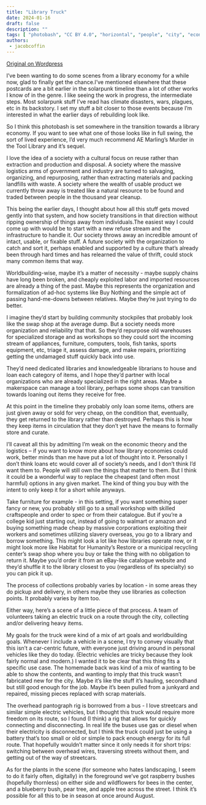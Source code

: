 ```yaml
---
title: "Library Truck"
date: 2024-01-16
draft: false
description: ""
tags: [ "photobash", "CC BY 4.0", "horizontal", "people", "city", "economy"]
authors:
 - jacobcoffin
---
```


[Original on Wordpress](https://jacobcoffinwrites.wordpress.com/2024/01/16/library-economy-heavy-items-delivery-collections/)

I’ve been wanting to do some scenes from a library economy for a while now, glad to finally get the chance.I’ve mentioned elsewhere that these postcards are a bit earlier in the solarpunk timeline than a lot of other works I know of in the genre. I like seeing the work in progress, the intermediate steps. Most solarpunk stuff I’ve read has climate disasters, wars, plagues, etc in its backstory. I set my stuff a bit closer to those events because I’m interested in what the earlier days of rebuilding look like.

So I think this photobash is set somewhere in the transition towards a library economy. If you want to see what one of those looks like in full swing, the sort of lived experience, I’d very much recommend AE Marling’s Murder in the Tool Library and it’s sequel.

I love the idea of a society with a cultural focus on reuse rather than extraction and production and disposal. A society where the massive logistics arms of government and industry are turned to salvaging, organizing, and repurposing, rather than extracting materials and packing landfills with waste. A society where the wealth of usable product we currently throw away is treated like a natural resource to be found and traded between people in the thousand year cleanup.

This being the earlier days, I thought about how all this stuff gets moved gently into that system, and how society transitions in that direction without ripping ownership of things away from individuals.The easiest way I could come up with would be to start with a new refuse stream and the infrastructure to handle it. Our society throws away an incredible amount of intact, usable, or fixable stuff. A future society with the organization to catch and sort it, perhaps enabled and supported by a culture that’s already been through hard times and has relearned the value of thrift, could stock many common items that way.

Worldbuilding-wise, maybe it’s a matter of necessity - maybe supply chains have long been broken, and cheaply exploited labor and imported resources are already a thing of the past. Maybe this represents the organization and formalization of ad-hoc systems like Buy Nothing and the simple act of passing hand-me-downs between relatives. Maybe they’re just trying to do better.

I imagine they’d start by building community stockpiles that probably look like the swap shop at the average dump. But a society needs more organization and reliability that that. So they’d repurpose old warehouses for specialized storage and as workshops so they could sort the incoming stream of appliances, furniture, computers, tools, fish tanks, sports equipment, etc, triage it, assess damage, and make repairs, prioritizing getting the undamaged stuff quickly back into use.

They’d need dedicated libraries and knowledgeable librarians to house and loan each category of items, and I hope they’d partner with local organizations who are already specialized in the right areas. Maybe a makerspace can manage a tool library, perhaps some shops can transition towards loaning out items they receive for free.

At this point in the timeline they probably only loan some items, others are just given away or sold for very cheap, on the condition that, eventually, they get returned to the library rather than destroyed. Perhaps this is how they keep items in circulation that they don’t yet have the means to formally store and curate.

I’ll caveat all this by admitting I’m weak on the economic theory and the logistics – if you want to know more about how library economies could work, better minds than me have put a lot of thought into it. Personally I don’t think loans etc would cover all of society’s needs, and I don’t think I’d want them to. People will still own the things that matter to them. But I think it could be a wonderful way to replace the cheapest (and often most harmful) options in any given market. The kind of thing you buy with the intent to only keep it for a short while anyways.

Take furniture for example - in this setting, if you want something super fancy or new, you probably still go to a small workshop with skilled craftspeople and order to spec or from their catalogue. But if you’re a college kid just starting out, instead of going to walmart or amazon and buying something made cheap by massive corporations exploiting their workers and sometimes utilizing slavery overseas, you go to a library and borrow something. This might look a lot like how libraries operate now, or it might look more like Habitat for Humanity’s Restore or a municipal recycling center’s swap shop where you buy or take the thing with no obligation to return it. Maybe you’d order it from an eBay-like catalogue website and they’d shuffle it to the library closest to you (regardless of its specialty) so you can pick it up.

The process of collections probably varies by location - in some areas they do pickup and delivery, in others maybe they use libraries as collection points. It probably varies by item too.

Either way, here’s a scene of a little piece of that process. A team of volunteers taking an electric truck on a route through the city, collecting and/or delivering heavy items.

My goals for the truck were kind of a mix of art goals and worldbuilding goals. Whenever I include a vehicle in a scene, I try to convey visually that this isn’t a car-centric future, with everyone just driving around in personal vehicles like they do today. (Electric vehicles are tricky because they look fairly normal and modern.) I wanted it to be clear that this thing fits a specific use case. The homemade back was kind of a mix of wanting to be able to show the contents, and wanting to imply that this truck wasn’t fabricated new for the city. Maybe it’s like the stuff it’s hauling, secondhand but still good enough for the job. Maybe it’s been pulled from a junkyard and repaired, missing pieces replaced with scrap materials.

The overhead pantograph rig is borrowed from a bus - I love streetcars and similar simple electric vehicles, but I thought this truck would require more freedom on its route, so I found (I think) a rig that allows for quickly connecting and disconnecting. In real life the buses use gas or diesel when their electricity is disconnected, but I think the truck could just be using a battery that’s too small or old or simple to pack enough energy for its full route. That hopefully wouldn’t matter since it only needs it for short trips: switching between overhead wires, traversing streets without them, and getting out of the way of streetcars.

As for the plants in the scene (for someone who hates landscaping, I seem to do it fairly often, digitally) in the foreground we’ve got raspberry bushes (hopefully thornless) on either side and wildflowers for bees in the center, and a blueberry bush, pear tree, and apple tree across the street. I think it’s possible for all this to be in season at once around August.